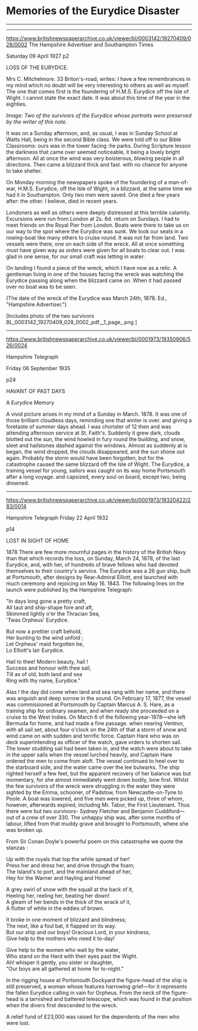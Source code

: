 # Memories of the Eurydice Disaster


---



---

https://www.britishnewspaperarchive.co.uk/viewer/bl/0003142/19270409/028/0002
The Hampshire Advertiser and Southampton Times

Saturday 09 April 1927
p2

LOSS OF THE EURYDICE.

Mrs C. Mitchelmore. 33 Briton's-road, writes: I have a few remembrances in my mind which no doubt will be very interesting to others as well as myself. The one that comes first is the foundering of H.M.S. Eurydice off the Isle of Wight. I cannot state the exact date. It was about this time of the year in the eighties. 

*Image: Two of the survivors of the Eurydice whose portraits were preserved by the writer of this note.*

It was on a Sunday afternoon, and, as usual, I was in Sunday School at Watts Hall, being in the second Bible class. We were told off to our Bible Classrooms: ours was in the tower facing :he parks. During Scripture lesson the darkness that came over seemed noticeable, it being a lovely bright afternoon. All at once the wind was very boisterous, blowing people in all directions. Then came a blizzard thick and fast. with no chance for anyone to take shelter.

On Monday morning the newspapers spoke of the foundering of a man-of-war, H.M.S. Eurydice, off the Isle of Wight, in a blizzard, at the same time we had it in Southampton. Only two men were saved. One died a few years after: the other. I believe, died in recent years.

Londoners as well as others were deeply distressed at this terrible calamity. Excursions were run from London at 2s. 6d. return on Sundays. I had to meet friends on the Royal Pier from London. Boats were there to take us on our way to the spot where the Eurydice was sunk. We took our seats in a rowing-boat like many others to cruise round. It was not far from land. Two vessels were there, one on each side of the wreck. All at once something must have given way as orders were given for all boats to clear out. I was glad in one sense, for our small craft was letting in water.

On landing I found a piece of the wreck, which I have now as a relic. A gentleman living in one of the houses facing the wreck was watching the Eurydice passing along when the blizzard came on. When it had passed over no boat was to be seen.

(The date of the wreck of the Eurydice was March 24th, 1878. Ed., "Hampshire Advertiser.")





[Includes photo of the two survivors BL_0003142_19270409_028_0002_pdf__1_page_.png ]

---
https://www.britishnewspaperarchive.co.uk/viewer/bl/0001973/19350906/526/0024

Hampshire Telegraph 

Friday 06 September 1935

p24

HAVANT OF PAST DAYS

A Eurydice Memory

A vivid picture arises in my mind of a Sunday in March. 1878. It was one of those brilliant cloudless days, reminding one that winter is over. and giving a foretaste of summer days ahead. I was chorister of 12 then and was attending afternoon service at St. Faith's. Suddenly it grew dark, clouds blotted out the sun, the wind howled in fury round the building, and snow, sleet and hailstones dashed against the windows. Almost as suddenly at is began, the wind dropped, the clouds disappeared, and the sun shone out again. Probably the storm would have been forgotten, but for the catastrophe caused the same blizzard off the Isle of Wight. The Eurydice, a training vessel for young, sailors was caught on its way home Portsmouth after a long voyage. and capsized, every soul on board, except two, being drowned.


---
https://www.britishnewspaperarchive.co.uk/viewer/bl/0001973/19320422/283/0014

Hampshire Telegraph
Friday 22 April 1932

p14


LOST IN SIGHT OF HOME

1878 There are few more mournful pages in the history of the British Navy than that which records the loss, on Sunday, March 24, 1878, of the last Eurydice, and, with her, of hundreds of brave fellows who had devoted themselves to their country's service. The Eurydice was a 26 gun ship, built at Portsmouth, after designs by Rear-Admiral Elliott, and launched with much ceremony and rejoicing on May 16. 1843. The following lines on the launch were published by the Hampshire Telegraph:

"In days long gone a pretty craft,  
All taut and ship-shape fore and aft,  
Skimmed lightly o'er the Thracian Sea,  
'Twas Orpheus' Eurydice.

But now a prettier craft behold,  
Her bunting to the wind unfold ;  
Let Orpheus' maid forgotten be,  
Lo Elliott's lair Eurydice.

Hail to thee! Modern beauty, hail !  
Success and honour with thee sail,  
Till as of old, both land and sea  
Ring with thy name, Eurydice."

Alas ! the day did come when land and sea rang with her name, and there was anguish and deep sorrow in the sound. On February 17, 1877, the vessel was commissioned at Portsmouth by Captain Marcus A. S. Hare, as a training ship for ordinary seamen, and when ready she proceeded on a cruise to the West Indies. On March 6 of the following year-1878—she left Bermuda for home, and had made a fine passage. when nearing Ventnor, with all sail set, about four o'clock on the 24th of that a storm of snow and wind came on with sudden and terrific force. Captain Hare who was on deck superintending as officer of the watch, gave orders to shorten sail. The lower studding sail had been taken in, and the watch were about to take in the upper sails when the vessel lurched heavily, and Captain Hare ordered the men to come from aloft. The vessel continued to heel over to the starboard side, and the water came over the lee bulwarks. The ship righted herself a few feet, but the apparent recovery of her balance was but momentary, for she almost immediately went down bodily, bow first. Whilst the few survivors of the wreck were struggling in the water they were sighted by the Emma, schooner, of Padstow, from Newcastle-on-Tyne to Poole. A boat was lowered, and five men were picked up, three of whom, however, afterwards expired, including Mr. Tabor, the First Lieutenant. Thus there were but two survivors- Sydney Fletcher and Benjamin Cuddiford— out of a crew of over 330. The unhappy ship was, after some months of labour, lifted from that muddy grave and brought to Portsmouth, where she was broken up.

From Sir Conan Doyle's powerful poem on this catastrophe we quote the stanzas :

Up with the royals that top the white spread of her!  
Press her and dress her, and drive through the foam;  
The Island's to port, and the mainland ahead of her,  
Hey for the Warner and Hayling and Home!

A grey swirl of snow with the squall at the back of it,  
Heeling her, reeling her, beating her down!  
A gleam of her bends in the thick of the wrack of it,  
A flutter of white in the eddies of brown.

It broke in one moment of blizzard and blindness;  
The next, like a foul bat, it flapped on its way.  
But our ship and our boys! Gracious Lord, in your kindness,  
Give help to the mothers who need it to-day!

Give help to the women who wait by the water,  
Who stand on the Hard with their eyes past the Wight.  
Ah! whisper it gently, you sister or daughter,  
"Our boys are all gathered at home for to-night."

In the rigging house at Portsmouth Dockyard the figure-head of the ship is still preserved, a woman whose features harrowing grief—for it represents the fallen Eurydice calling in vain for Orpheus. From the neck of the figure-head is a tarnished and battered telescope, which was found in that position when the divers first descended to the wreck.

A relief fund of £23,000 was raised for the dependents of the men who were lost.
